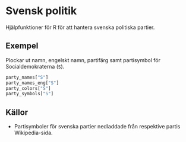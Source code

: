 # Svensk politik

Hjälpfunktioner för R för att hantera svenska politiska partier.

## Exempel

Plockar ut namn, engelskt namn, partifärg samt partisymbol för Socialdemokraterna (`S`).

```r
party_names["S"]
party_names_eng["S"]
party_colors["S"]
party_symbols["S"]
```

## Källor 

- Partisymboler för svenska partier nedladdade från respektive partis Wikipedia-sida.